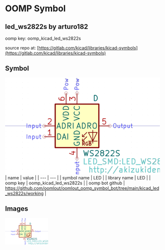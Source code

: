 # OOMP Symbol  
## led_ws2822s  by arturo182  
  
oomp key: oomp_kicad_led_ws2822s  
  
source repo at: [https://gitlab.com/kicad/libraries/kicad-symbols](https://gitlab.com/kicad/libraries/kicad-symbols)  
## Symbol  
  
[![working.png](working_600.png)](working.png)  
| name | value | 
| --- | --- | 
| symbol name | LED | 
| library name | LED | 
| oomp key | oomp_kicad_led_ws2822s | 
| oomp bot github | https://github.com/oomlout/oomlout_oomp_symbol_bot/tree/main/kicad_led_ws2822s/working | 
## Images  
  
[![working.png](working_140.png)](working.png)  
